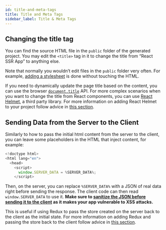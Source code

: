 ```yaml
---
id: title-and-meta-tags
title: Title and Meta Tags
sidebar_label: Title & Meta Tags
---
```


## Changing the title tag

You can find the source HTML file in the `public` folder of the generated project. You may edit the `<title>` tag in it to change the title from “React SSR App” to anything else.

Note that normally you wouldn’t edit files in the `public` folder very often. For example, [adding a stylesheet](adding-a-stylesheet.md) is done without touching the HTML.

If you need to dynamically update the page title based on the content, you can use the browser [`document.title`](https://developer.mozilla.org/en-US/docs/Web/API/Document/title) API. For more complex scenarios when you want to change the title from React components, you can use [React Helmet](https://github.com/nfl/react-helmet), a third party library. For more information on adding React Helmet to your project follow advice in [this section](adding-react-helmet.md).

## Sending Data from the Server to the Client

Similarly to how to pass the initial html content from the server to the client, you can leave some placeholders in the HTML that inject content, for example:

```js
<!doctype html>
<html lang="en">
  <head>
    <script>
      window.SERVER_DATA = %SERVER_DATA%;
    </script>
```

Then, on the server, you can replace `%SERVER_DATA%` with a JSON of real data right before sending the response. The client code can then read `window.SERVER_DATA` to use it. **Make sure to [sanitize the JSON before sending it to the client](https://medium.com/node-security/the-most-common-xss-vulnerability-in-react-js-applications-2bdffbcc1fa0) as it makes your app vulnerable to XSS attacks.**

This is useful if using Redux to pass the store created on the server back to the client as the initial state. For more information on adding Redux and passing the store back to the client follow advice in [this section](adding-redux.md).
